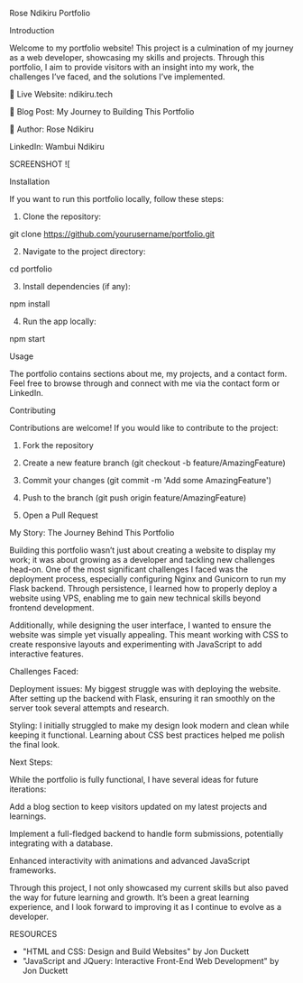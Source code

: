 Rose Ndikiru Portfolio

Introduction

Welcome to my portfolio website! This project is a culmination of my journey as a web developer, showcasing my skills and projects. Through this portfolio, I aim to provide visitors with an insight into my work, the challenges I’ve faced, and the solutions I’ve implemented.

🔗 Live Website: ndikiru.tech

📖 Blog Post: My Journey to Building This Portfolio

👥 Author: Rose Ndikiru 

LinkedIn: Wambui Ndikiru

SCREENSHOT 
![

Installation

If you want to run this portfolio locally, follow these steps:

1. Clone the repository:

git clone https://github.com/yourusername/portfolio.git


2. Navigate to the project directory:

cd portfolio


3. Install dependencies (if any):

npm install


4. Run the app locally:

npm start


Usage

The portfolio contains sections about me, my projects, and a contact form. Feel free to browse through and connect with me via the contact form or LinkedIn.

Contributing

Contributions are welcome! If you would like to contribute to the project:

1. Fork the repository


2. Create a new feature branch (git checkout -b feature/AmazingFeature)


3. Commit your changes (git commit -m 'Add some AmazingFeature')


4. Push to the branch (git push origin feature/AmazingFeature)


5. Open a Pull Request


My Story: The Journey Behind This Portfolio

Building this portfolio wasn’t just about creating a website to display my work; it was about growing as a developer and tackling new challenges head-on. One of the most significant challenges I faced was the deployment process, especially configuring Nginx and Gunicorn to run my Flask backend. Through persistence, I learned how to properly deploy a website using VPS, enabling me to gain new technical skills beyond frontend development.

Additionally, while designing the user interface, I wanted to ensure the website was simple yet visually appealing. This meant working with CSS to create responsive layouts and experimenting with JavaScript to add interactive features.

Challenges Faced:

Deployment issues: My biggest struggle was with deploying the website. After setting up the backend with Flask, ensuring it ran smoothly on the server took several attempts and research.

Styling: I initially struggled to make my design look modern and clean while keeping it functional. Learning about CSS best practices helped me polish the final look.


Next Steps:

While the portfolio is fully functional, I have several ideas for future iterations:

Add a blog section to keep visitors updated on my latest projects and learnings.

Implement a full-fledged backend to handle form submissions, potentially integrating with a database.

Enhanced interactivity with animations and advanced JavaScript frameworks.


Through this project, I not only showcased my current skills but also paved the way for future learning and growth. It’s been a great learning experience, and I look forward to improving it as I continue to evolve as a developer.

RESOURCES
 - "HTML and CSS: Design and Build Websites" by Jon Duckett
- "JavaScript and JQuery: Interactive Front-End Web Development" by Jon Duckett


